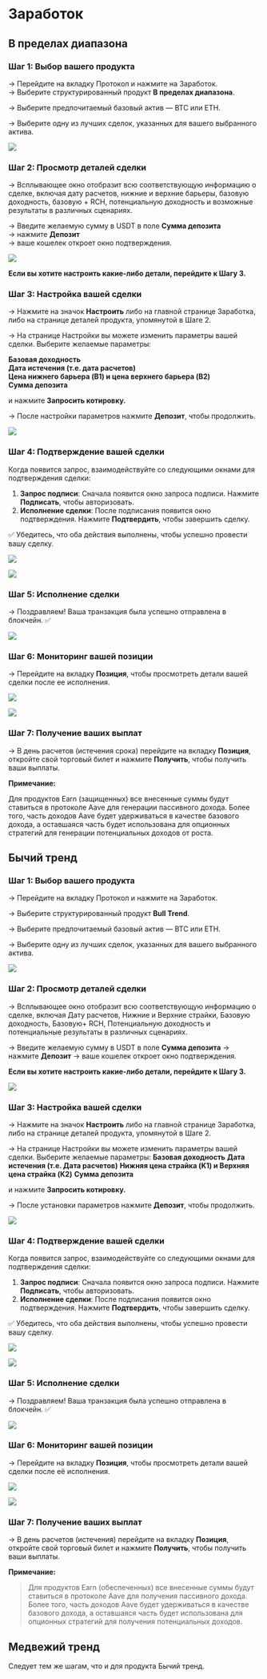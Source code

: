 # Заработок

## **В пределах диапазона**

### **Шаг 1: Выбор вашего продукта**

→ Перейдите на вкладку Протокол и нажмите на Заработок.  
→ Выберите структурированный продукт **В пределах диапазона**.

→ Выберите предпочитаемый базовый актив — BTC или ETH.

→ Выберите одну из лучших сделок, указанных для вашего выбранного актива.

![](../../static/Rw2ObN8mhoHykWx7xJduHjstsag.png)

### **Шаг 2: Просмотр деталей сделки**

→ Всплывающее окно отобразит всю соответствующую информацию о сделке, включая дату расчетов, нижние и верхние барьеры, базовую доходность, базовую + RCH, потенциальную доходность и возможные результаты в различных сценариях.

→ Введите желаемую сумму в USDT в поле **Сумма депозита**  
→ нажмите **Депозит**  
→ ваше кошелек откроет окно подтверждения.

![](../../static/OobQbfpSpokzqBxylDYuQFgZsTf.png)

**Если вы хотите настроить какие-либо детали, перейдите к Шагу 3.**

### **Шаг 3: Настройка вашей сделки**

→ Нажмите на значок **Настроить** либо на главной странице Заработка, либо на странице деталей продукта, упомянутой в Шаге 2.

→ На странице Настройки вы можете изменить параметры вашей сделки. Выберите желаемые параметры:

**Базовая доходность**  
**Дата истечения (т.е. дата расчетов)**  
**Цена нижнего барьера (B1) и цена верхнего барьера (B2)**  
**Сумма депозита**

и нажмите **Запросить котировку.**

→ После настройки параметров нажмите **Депозит**, чтобы продолжить.

![](../../static/W9VVbd93fo8OaYxz699uGa3bsDd.png)

### **Шаг 4: Подтверждение вашей сделки**

Когда появится запрос, взаимодействуйте со следующими окнами для подтверждения сделки:

1. **Запрос подписи**: Сначала появится окно запроса подписи. Нажмите **Подписать**, чтобы авторизовать.
2. **Исполнение сделки**: После подписания появится окно подтверждения. Нажмите **Подтвердить**, чтобы завершить сделку.

✅ Убедитесь, что оба действия выполнены, чтобы успешно провести вашу сделку.

![](../../static/Qbdbb1dHgo6wCVx0SYeuN4Dhsyc.png)

![](../../static/D6g0bGMRroELTZxO0JruvNvFsBc.png)

### **Шаг 5: Исполнение сделки**

→ Поздравляем! Ваша транзакция была успешно отправлена в блокчейн. ✅

![](../../static/GHHVbPI0royh5RxSOxHuYgtBsOe.png)

### **Шаг 6: Мониторинг вашей позиции**

→ Перейдите на вкладку **Позиция**, чтобы просмотреть детали вашей сделки после ее исполнения.

![](../../static/AgV8bAYbVotrzBxs0uauHKnOszg.png)

![](../../static/GDLhboxXDoQ7VGxjZAgupxnYsKc.png)

### **Шаг 7: Получение ваших выплат**

→ В день расчетов (истечения срока) перейдите на вкладку **Позиция**, откройте свой торговый билет и нажмите **Получить**, чтобы получить ваши выплаты.

**Примечание:**

Для продуктов Earn (защищенных) все внесенные суммы будут ставиться в протоколе Aave для генерации пассивного дохода. Более того, часть доходов Aave будет удерживаться в качестве базового дохода, а оставшаяся часть будет использована для опционных стратегий для генерации потенциальных доходов от роста.

## **Бычий тренд**

### **Шаг 1: Выбор вашего продукта**

→ Перейдите на вкладку Протокол и нажмите на Заработок.

→ Выберите структурированный продукт **Bull Trend**.

→ Выберите предпочитаемый базовый актив — BTC или ETH.

→ Выберите одну из лучших сделок, указанных для вашего выбранного актива.

![](../../static/Zxlnb2K2zoiuyoxjKAyu2Ocpskc.png)

### **Шаг 2: Просмотр деталей сделки**

→ Всплывающее окно отобразит всю соответствующую информацию о сделке, включая Дату расчетов, Нижние и Верхние страйки, Базовую доходность, Базовую+ RCH, Потенциальную доходность и потенциальные результаты в различных сценариях.

→ Введите желаемую сумму в USDT в поле **Сумма депозита**
→ нажмите **Депозит**
→ ваше кошелек откроет окно подтверждения.

**Если вы хотите настроить какие-либо детали, перейдите к Шагу 3.**

![](../../static/L1XkbcRFMoFBeoxcW6nu2bLmscb.png)

### **Шаг 3: Настройка вашей сделки**

→ Нажмите на значок **Настроить** либо на главной странице Заработка, либо на странице деталей продукта, упомянутой в Шаге 2.

→ На странице Настройки вы можете изменить параметры вашей сделки. Выберите желаемые параметры:
**Базовая доходность**
**Дата истечения (т.е. Дата расчетов)**
**Нижняя цена страйка (K1) и Верхняя цена страйка (K2)**
**Сумма депозита**

и нажмите **Запросить котировку.**

→ После установки параметров нажмите **Депозит**, чтобы продолжить.

![](../../static/WbHdbcj6foI3QTx0BmZuBQGSsAf.png)

### **Шаг 4: Подтверждение вашей сделки**

Когда появится запрос, взаимодействуйте со следующими окнами для подтверждения сделки:

1. **Запрос подписи**: Сначала появится окно запроса подписи. Нажмите **Подписать**, чтобы авторизовать.
2. **Исполнение сделки**: После подписания появится окно подтверждения. Нажмите **Подтвердить**, чтобы завершить сделку.

✅ Убедитесь, что оба действия выполнены, чтобы успешно провести вашу сделку.

![](../../static/YqE3bsFF8o6RKGxGrDwu5to0s5b.png)

![](../../static/EncvbtyNco9nngxnLflu0Q0asdf.png)

### **Шаг 5: Исполнение сделки**

→ Поздравляем! Ваша транзакция была успешно отправлена в блокчейн. ✅

![](../../static/WsV9bT399ooDd4xMrjDuScz9seb.png)

### **Шаг 6: Мониторинг вашей позиции**

→ Перейдите на вкладку **Позиция**, чтобы просмотреть детали вашей сделки после её исполнения.

![](../../static/TkaKbxeE6o9ifxxNLtiuoqbTsSe.png)

![](../../static/AGc2bUsKqoZMMexoBPPuTZnqsVb.png)

### **Шаг 7: Получение ваших выплат**

→ В день расчетов (истечения) перейдите на вкладку **Позиция**, откройте свой торговый билет и нажмите **Получить**, чтобы получить ваши выплаты.

**Примечание:**

>Для продуктов Earn (обеспеченных) все внесенные суммы будут ставиться в протоколе Aave для получения пассивного дохода. Более того, часть доходов Aave будет удерживаться в качестве базового дохода, а оставшаяся часть будет использована для опционных стратегий для получения потенциальных доходов.

## **Медвежий тренд**

Следует тем же шагам, что и для продукта Бычий тренд.
